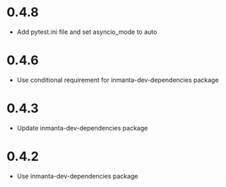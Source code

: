 # 0.4.8
- Add pytest.ini file and set asyncio_mode to auto
# 0.4.6
- Use conditional requirement for inmanta-dev-dependencies package
# 0.4.3
- Update inmanta-dev-dependencies package
# 0.4.2
- Use inmanta-dev-dependencies package

